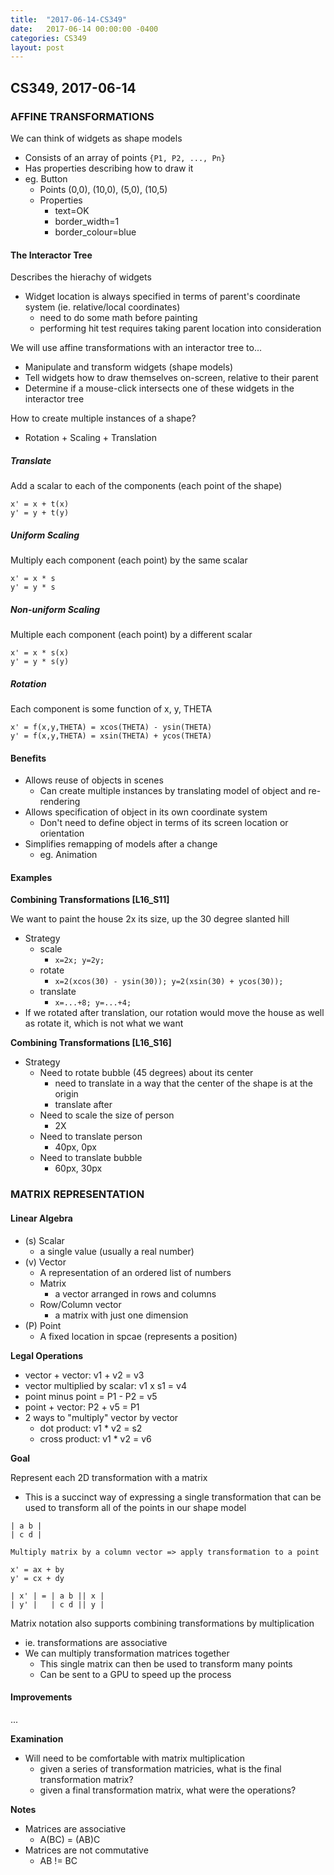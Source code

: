 ```yaml
---
title:  "2017-06-14-CS349"
date:   2017-06-14 00:00:00 -0400
categories: CS349
layout: post
---
```

## CS349, 2017-06-14



### AFFINE TRANSFORMATIONS

We can think of widgets as shape models

* Consists of an array of points `{P1, P2, ..., Pn}`
* Has properties describing how to draw it
* eg. Button
    - Points (0,0), (10,0), (5,0), (10,5)
    - Properties
        + text=OK
        + border_width=1
        + border_colour=blue


#### The Interactor Tree

Describes the hierachy of widgets

* Widget location is always specified in terms of parent's coordinate system (ie. relative/local coordinates)
    - need to do some math before painting
    - performing hit test requires taking parent location into consideration

We will use affine transformations with an interactor tree to...

* Manipulate and transform widgets (shape models)
* Tell widgets how to draw themselves on-screen, relative to their parent
* Determine if a mouse-click intersects one of these widgets in the interactor tree


How to create multiple instances of a shape?

* Rotation + Scaling + Translation

##### Translate

Add a scalar to each of the components (each point of the shape)

```
x' = x + t(x)
y' = y + t(y)
```

##### Uniform Scaling

Multiply each component (each point) by the same scalar

```
x' = x * s
y' = y * s
```

##### Non-uniform Scaling

Multiple each component (each point) by a different scalar

```
x' = x * s(x)
y' = y * s(y)
```

##### Rotation

Each component is some function of x, y, THETA

```
x' = f(x,y,THETA) = xcos(THETA) - ysin(THETA)
y' = f(x,y,THETA) = xsin(THETA) + ycos(THETA)
```


#### Benefits

* Allows reuse of objects in scenes
    - Can create multiple instances by translating model of object and re-rendering
* Allows specification of object in its own coordinate system
    - Don't need to define object in terms of its screen location or orientation
* Simplifies remapping of models after a change
    - eg. Animation


#### Examples

__Combining Transformations [L16_S11]__

We want to paint the house 2x its size, up the 30 degree slanted hill

* Strategy
    - scale
        + `x=2x; y=2y;`
    - rotate
        + `x=2(xcos(30) - ysin(30)); y=2(xsin(30) + ycos(30));`
    - translate
        + `x=...+8; y=...+4;`
* If we rotated after translation, our rotation would move the house as well as rotate it, which is not what we want

__Combining Transformations [L16_S16]__

* Strategy
    - Need to rotate bubble (45 degrees) about its center
        + need to translate in a way that the center of the shape is at the origin
        + translate after
    - Need to scale the size of person
        + 2X
    - Need to translate person
        + 40px, 0px
    - Need to translate bubble
        + 60px, 30px



### MATRIX REPRESENTATION


#### Linear Algebra

* (s) Scalar
    - a single value (usually a real number)
* (v) Vector
    - A representation of an ordered list of numbers 
    - Matrix
        + a vector arranged in rows and columns
    - Row/Column vector
        + a matrix with just one dimension
* (P) Point
    - A fixed location in spcae (represents a position)

__Legal Operations__

* vector + vector: v1 + v2 = v3
* vector multiplied by scalar: v1 x s1 = v4
* point minus point = P1 - P2 = v5
* point + vector: P2 + v5 = P1
* 2 ways to "multiply" vector by vector
    - dot product: v1 * v2 = s2
    - cross product: v1 * v2 = v6

__Goal__

Represent each 2D transformation with a matrix

* This is a succinct way of expressing a single transformation that can be used to transform all of the points in our shape model

```
| a b |
| c d |

Multiply matrix by a column vector => apply transformation to a point

x' = ax + by
y' = cx + dy

| x' | = | a b || x |
| y' |   | c d || y |
```

Matrix notation also supports combining transformations by multiplication

* ie. transformations are associative
* We can multiply transformation matrices together
    - This single matrix can then be used to transform many points
    - Can be sent to a GPU to speed up the process


#### Improvements

...

__Examination__

* Will need to be comfortable with matrix multiplication
    - given a series of transformation matricies, what is the final transformation matrix?
    - given a final transformation matrix, what were the operations?

__Notes__

* Matrices are associative
    * A(BC) = (AB)C
* Matrices are not commutative
    * AB != BC